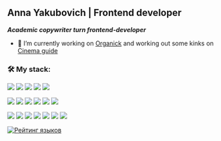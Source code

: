 ## Anna Yakubovich | Frontend developer

***Academic copywriter turn frontend-developer***
- 🔭 I’m currently working on [Organick](https://github.com/nomadcharm/organick) and working out some kinks on [Cinema guide](https://github.com/nomadcharm/cinema-guide)

### 🛠️ My stack: 
<img src="https://img.shields.io/badge/React-58c4dc"/> <img src="https://img.shields.io/badge/ReactRouter-f44250"/> <img src="https://img.shields.io/badge/ReactQuery-f05539"/> <img src="https://img.shields.io/badge/JavaScript-f1e05a"/> <img src="https://img.shields.io/badge/TypeScript-3178c6"/> 

<img src="https://img.shields.io/badge/HTML-e34c26"/> <img src="https://img.shields.io/badge/CSS-563d7c"/> <img src="https://img.shields.io/badge/SCSS/SASS-d888b0"/> <img src="https://img.shields.io/badge/BEM-221f1f"/> <img src="https://img.shields.io/badge/Bootstrap-8512f7"/> <img src="https://img.shields.io/badge/TailwindCss-38bdf8"/>

<img src="https://img.shields.io/badge/Webpack-5299c8"/> <img src="https://img.shields.io/badge/Vite-aa4dfe"/> <img src="https://img.shields.io/badge/Gulp-cf4647"/> <img src="https://img.shields.io/badge/npm-c53635"/> <img src="https://img.shields.io/badge/git-e84e31"/> <img src="https://img.shields.io/badge/Jest-c21325"/> <img src="https://img.shields.io/badge/Cypress-85ddb9"/>

[![Рейтинг языков](https://github-readme-stats.vercel.app/api/top-langs/?username=nomadcharm&layout=compact&theme=vue)](https://github.com/anuraghazra/github-readme-stats) 


<!--
**nomadcharm/nomadcharm** is a ✨ _special_ ✨ repository because its `README.md` (this file) appears on your GitHub profile.

Here are some ideas to get you started:

- 🔭 I’m currently working on ...
- 🌱 I’m currently learning ...
- 👯 I’m looking to collaborate on ...
- 🤔 I’m looking for help with ...
- 💬 Ask me about ...
- 📫 How to reach me: ...
- 😄 Pronouns: ...
- ⚡ Fun fact: ...
-->
